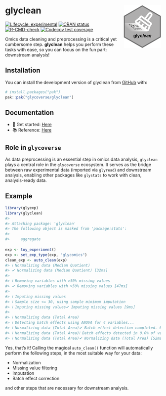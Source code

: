 
<!-- README.md is generated from README.Rmd. Please edit that file -->

# glyclean <a href="https://glycoverse.github.io/glyclean/"><img src="man/figures/logo.png" align="right" height="138" /></a>

<!-- badges: start -->

[![Lifecycle:
experimental](https://img.shields.io/badge/lifecycle-experimental-orange.svg)](https://lifecycle.r-lib.org/articles/stages.html#experimental)
[![CRAN
status](https://www.r-pkg.org/badges/version/glyclean)](https://CRAN.R-project.org/package=glyclean)
[![R-CMD-check](https://github.com/glycoverse/glyclean/actions/workflows/R-CMD-check.yaml/badge.svg)](https://github.com/glycoverse/glyclean/actions/workflows/R-CMD-check.yaml)
[![Codecov test
coverage](https://codecov.io/gh/glycoverse/glyclean/graph/badge.svg)](https://app.codecov.io/gh/glycoverse/glyclean)
<!-- badges: end -->

Omics data cleaning and preprocessing is a critical yet cumbersome step.
**glyclean** helps you perform these tasks with ease, so you can focus
on the fun part: downstream analysis!

## Installation

You can install the development version of glyclean from
[GitHub](https://github.com/) with:

``` r
# install.packages("pak")
pak::pak("glycoverse/glyclean")
```

## Documentation

-   🚀 Get started:
    [Here](https://glycoverse.github.io/glyclean/articles/glyclean.html)
-   📚 Reference:
    [Here](https://glycoverse.github.io/glyclean/reference/index.html)

## Role in `glycoverse`

As data preprocessing is an essential step in omics data analysis,
`glyclean` plays a central role in the `glycoverse` ecosystem. It serves
as the bridge between raw experimental data (imported via `glyread`) and
downstream analysis, enabling other packages like `glystats` to work
with clean, analysis-ready data.

## Example

``` r
library(glyexp)
library(glyclean)
#> 
#> Attaching package: 'glyclean'
#> The following object is masked from 'package:stats':
#> 
#>     aggregate

exp <- toy_experiment()
exp <- set_exp_type(exp, "glycomics")
clean_exp <- auto_clean(exp)
#> ℹ Normalizing data (Median Quotient)
#> ✔ Normalizing data (Median Quotient) [32ms]
#> 
#> ℹ Removing variables with >50% missing values
#> ✔ Removing variables with >50% missing values [47ms]
#> 
#> ℹ Imputing missing values
#> ℹ Sample size <= 30, using sample minimum imputation
#> ℹ Imputing missing values✔ Imputing missing values [9ms]
#> 
#> ℹ Normalizing data (Total Area)
#> ℹ Detecting batch effects using ANOVA for 4 variables...
#> ℹ Normalizing data (Total Area)✔ Batch effect detection completed. 0 out of 4 variables show significant batch effects (p < 0.05).
#> ℹ Normalizing data (Total Area)ℹ Batch effects detected in 0.0% of variables (<=10%). Skipping batch correction.
#> ℹ Normalizing data (Total Area)✔ Normalizing data (Total Area) [52ms]
```

Yes, that’s it! Calling the magical `auto_clean()` function will
automatically perform the following steps, in the most suitable way for
your data:

-   Normalization
-   Missing value filtering
-   Imputation
-   Batch effect correction

and other steps that are necessary for downstream analysis.
